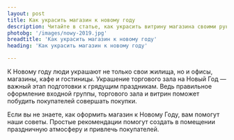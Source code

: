 ```yaml
---
layout: post 
title: Как украсить магазин к новому году
description: Читайте в статье, как украсить витрину магазина своими руками к новому году | TR
photobg: '/images/nowy-2019.jpg'
breadtitle: 'Как украсить магазин к новому году'
heading: 'Как украсить магазин к новому году'

--- 
```

К Новому году люди украшают не только свои жилища, но и офисы, магазины, кафе и гостиницы. Украшение торгового зала на Новый Год — важный этап подготовки к грядущим праздникам. Ведь правильное оформление входной группы, торгового зала и витрин поможет побудить покупателей совершать покупки.

Если вы не знаете, как оформить магазин к Новому Году, вам помогут наши советы. Простые рекомендации помогут создать в помещении праздничную атмосферу и привлечь покупателей.

